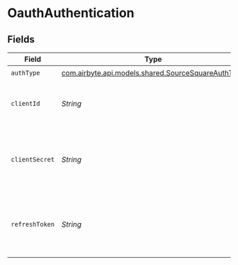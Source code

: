 # OauthAuthentication


## Fields

| Field                                                                                             | Type                                                                                              | Required                                                                                          | Description                                                                                       |
| ------------------------------------------------------------------------------------------------- | ------------------------------------------------------------------------------------------------- | ------------------------------------------------------------------------------------------------- | ------------------------------------------------------------------------------------------------- |
| `authType`                                                                                        | [com.airbyte.api.models.shared.SourceSquareAuthType](../../models/shared/SourceSquareAuthType.md) | :heavy_check_mark:                                                                                | N/A                                                                                               |
| `clientId`                                                                                        | *String*                                                                                          | :heavy_check_mark:                                                                                | The Square-issued ID of your application                                                          |
| `clientSecret`                                                                                    | *String*                                                                                          | :heavy_check_mark:                                                                                | The Square-issued application secret for your application                                         |
| `refreshToken`                                                                                    | *String*                                                                                          | :heavy_check_mark:                                                                                | A refresh token generated using the above client ID and secret                                    |